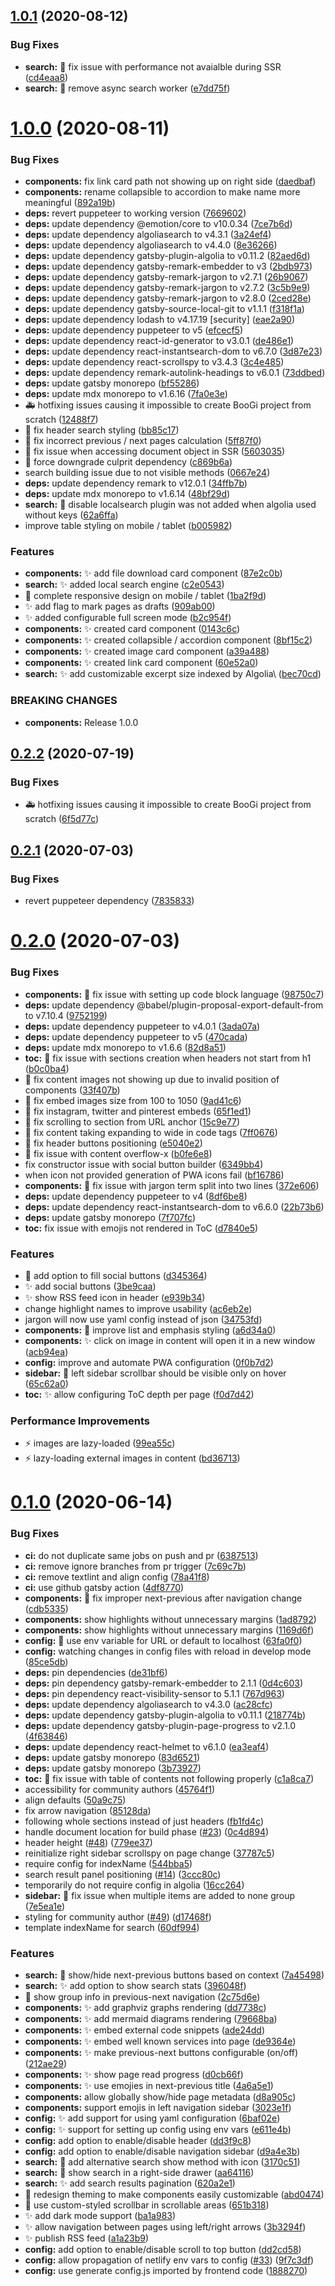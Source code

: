 ## [1.0.1](https://github.com/filipowm/BooGi/compare/v1.0.0...v1.0.1) (2020-08-12)


### Bug Fixes

* **search:** :bug: fix issue with performance not avaialble during SSR ([cd4eaa8](https://github.com/filipowm/BooGi/commit/cd4eaa8b186bdc703a787c32702e8462bd425ea7))
* **search:** :bug: remove async search worker ([e7dd75f](https://github.com/filipowm/BooGi/commit/e7dd75fd27f54934684b3c1de511b226ac2e8fc3))



# [1.0.0](https://github.com/filipowm/BooGi/compare/v0.2.2...v1.0.0) (2020-08-11)


### Bug Fixes

* **components:** fix link card path not showing up on right side ([daedbaf](https://github.com/filipowm/BooGi/commit/daedbafc5c68d8859d5945d8840730d686d556c7))
* **components:** rename collapsible to accordion to make name more meaningful ([892a19b](https://github.com/filipowm/BooGi/commit/892a19b9d62ff6174e3bb8a5a143c5d5e4caaf2b))
* **deps:** revert puppeteer to working version ([7669602](https://github.com/filipowm/BooGi/commit/7669602627ee47afceeb41e8ae51a1ee34b67513))
* **deps:** update dependency @emotion/core to v10.0.34 ([7ce7b6d](https://github.com/filipowm/BooGi/commit/7ce7b6def666cb3fa36cd8164e28f73105d12a23))
* **deps:** update dependency algoliasearch to v4.3.1 ([3a24ef4](https://github.com/filipowm/BooGi/commit/3a24ef48e5bc376996a31c8835a643de4f700cac))
* **deps:** update dependency algoliasearch to v4.4.0 ([8e36266](https://github.com/filipowm/BooGi/commit/8e36266c97628883f0ecfc8460f02c7d193b3ef2))
* **deps:** update dependency gatsby-plugin-algolia to v0.11.2 ([82aed6d](https://github.com/filipowm/BooGi/commit/82aed6d32c2f574dc997e424357cff9c74f4a565))
* **deps:** update dependency gatsby-remark-embedder to v3 ([2bdb973](https://github.com/filipowm/BooGi/commit/2bdb973100c1af85ef63889921288e0872f38bb7))
* **deps:** update dependency gatsby-remark-jargon to v2.7.1 ([26b9067](https://github.com/filipowm/BooGi/commit/26b90673a0bfcc506c88ff20520f6c26e7c9a56d))
* **deps:** update dependency gatsby-remark-jargon to v2.7.2 ([3c5b9e9](https://github.com/filipowm/BooGi/commit/3c5b9e9baad568fed1aeb6f1dd6c5221ee80fe9c))
* **deps:** update dependency gatsby-remark-jargon to v2.8.0 ([2ced28e](https://github.com/filipowm/BooGi/commit/2ced28e9b7a56c6b3984d0d7ad54165d467a2fcd))
* **deps:** update dependency gatsby-source-local-git to v1.1.1 ([f318f1a](https://github.com/filipowm/BooGi/commit/f318f1a7696585e61874071b219423ac4fc133c1))
* **deps:** update dependency lodash to v4.17.19 [security] ([eae2a90](https://github.com/filipowm/BooGi/commit/eae2a900893a93f865f61effab42739bc0899936))
* **deps:** update dependency puppeteer to v5 ([efcecf5](https://github.com/filipowm/BooGi/commit/efcecf5d7f6a7ee35d262b33b0502124058b3c87))
* **deps:** update dependency react-id-generator to v3.0.1 ([de486e1](https://github.com/filipowm/BooGi/commit/de486e1c4b8daf5415dfeffe77e389aa40c40741))
* **deps:** update dependency react-instantsearch-dom to v6.7.0 ([3d87e23](https://github.com/filipowm/BooGi/commit/3d87e23a8ef5b9ea69d470051b140ae2f5b92b91))
* **deps:** update dependency react-scrollspy to v3.4.3 ([3c4e485](https://github.com/filipowm/BooGi/commit/3c4e485aef0ec634dd51eca1f27001a6b3896638))
* **deps:** update dependency remark-autolink-headings to v6.0.1 ([73ddbed](https://github.com/filipowm/BooGi/commit/73ddbedb3abeb25dfc09f006b2646d9508c81585))
* **deps:** update gatsby monorepo ([bf55286](https://github.com/filipowm/BooGi/commit/bf55286cb66f3ac85041884cc57d60c711bcd440))
* **deps:** update mdx monorepo to v1.6.16 ([7fa0e3e](https://github.com/filipowm/BooGi/commit/7fa0e3e265a2b7da8c347f9a9f820b08fc33e4fc))
* :ambulance: hotfixing issues causing it impossible to create BooGi project from scratch ([12488f7](https://github.com/filipowm/BooGi/commit/12488f7f18f2abc76d84c87386afe3e724869805))
* :bug: fix header search styling ([bb85c17](https://github.com/filipowm/BooGi/commit/bb85c17862c447482da5d22ecadfc77b0fc0b952))
* :bug: fix incorrect previous / next pages calculation ([5ff87f0](https://github.com/filipowm/BooGi/commit/5ff87f07b1f36e7f7cdb3659f4bdd9e7fe99536d))
* :bug: fix issue when accessing document object in SSR ([5603035](https://github.com/filipowm/BooGi/commit/5603035f77a60499350f8dbb56d191579db2c5f4))
* :bug: force downgrade culprit dependency ([c869b6a](https://github.com/filipowm/BooGi/commit/c869b6a56eea20a9b11209b6c5351d859b5f9bab))
* search building issue due to not visible methods ([0667e24](https://github.com/filipowm/BooGi/commit/0667e247399cce9cd4b82ed569db16a2ead41f10))
* **deps:** update dependency remark to v12.0.1 ([34ffb7b](https://github.com/filipowm/BooGi/commit/34ffb7b87e596e7e371c0aab1ab1fd7351aedec6))
* **deps:** update mdx monorepo to v1.6.14 ([48bf29d](https://github.com/filipowm/BooGi/commit/48bf29d93900a77bda4f7d481d6af0f94fee4bc8))
* **search:** :bug: disable localsearch plugin was not added when algolia used without keys ([62a6ffa](https://github.com/filipowm/BooGi/commit/62a6ffaeb6a3620114d94b259aa0d0cadc3a15d2))
* improve table styling on mobile / tablet ([b005982](https://github.com/filipowm/BooGi/commit/b00598254829f32fbb2f79e4408d0661cfd1cc4d))


### Features

* **components:** :sparkles: add file download card component ([87e2c0b](https://github.com/filipowm/BooGi/commit/87e2c0bf52dbe52591fc48bc60525786e171bdbb))
* **search:** :sparkles: added local search engine ([c2e0543](https://github.com/filipowm/BooGi/commit/c2e05431c03e70ac4d945e0ab53700b87c2c3a85))
* :iphone: complete responsive design on mobile / tablet ([1ba2f9d](https://github.com/filipowm/BooGi/commit/1ba2f9df7ed0d3c072031b8b1585e89b3f650a91))
* :sparkles: add flag to mark pages as drafts ([909ab00](https://github.com/filipowm/BooGi/commit/909ab0033d7635eb7b6c2aca3410b703b14e12b0))
* :sparkles: added configurable full screen mode ([b2c954f](https://github.com/filipowm/BooGi/commit/b2c954f998170116a0488709e8f254527806694a))
* **components:** :sparkles: created card component ([0143c6c](https://github.com/filipowm/BooGi/commit/0143c6cf97bf68f668e8eabd4c1e39d5e766c2a2))
* **components:** :sparkles: created collapsible / accordion component ([8bf15c2](https://github.com/filipowm/BooGi/commit/8bf15c23370048c4ff584ae92c10ec9a65404c45))
* **components:** :sparkles: created image card component ([a39a488](https://github.com/filipowm/BooGi/commit/a39a4882cbe7602131aa240102d20a1696ce6ce3))
* **components:** :sparkles: created link card component ([60e52a0](https://github.com/filipowm/BooGi/commit/60e52a0b92296ab69d979c2dec543e68e75874e2))
* **search:** :sparkles: add customizable excerpt size indexed by Algolia\ ([bec70cd](https://github.com/filipowm/BooGi/commit/bec70cdc26657d904b08d419a6e43ab77e9b2218))


### BREAKING CHANGES

* **components:** Release 1.0.0



## [0.2.2](https://github.com/filipowm/BooGi/compare/v0.2.1...v0.2.2) (2020-07-19)


### Bug Fixes

* :ambulance: hotfixing issues causing it impossible to create BooGi project from scratch ([6f5d77c](https://github.com/filipowm/BooGi/commit/6f5d77ca2ed1397bf9a27fb6b89b68e40e00637a))



## [0.2.1](https://github.com/filipowm/BooGi/compare/v0.2.0...v0.2.1) (2020-07-03)


### Bug Fixes

* revert puppeteer dependency ([7835833](https://github.com/filipowm/BooGi/commit/7835833f91410fc1fcaadec14496534114440740))



# [0.2.0](https://github.com/filipowm/BooGi/compare/v0.1.0...v0.2.0) (2020-07-03)


### Bug Fixes

* **components:** :bug: fix issue with setting up code block language ([98750c7](https://github.com/filipowm/BooGi/commit/98750c73eddef784a969723a8e31dc45caef7a03))
* **deps:** update dependency @babel/plugin-proposal-export-default-from to v7.10.4 ([9752199](https://github.com/filipowm/BooGi/commit/975219952ac6c43ef6eb419a184fc7660ca586f1))
* **deps:** update dependency puppeteer to v4.0.1 ([3ada07a](https://github.com/filipowm/BooGi/commit/3ada07a7bf9795393ea5a2463a7e714cdbdf4405))
* **deps:** update dependency puppeteer to v5 ([470cada](https://github.com/filipowm/BooGi/commit/470cada1e03d162b07adaf473a1c8234456ed4e9))
* **deps:** update mdx monorepo to v1.6.6 ([82d8a51](https://github.com/filipowm/BooGi/commit/82d8a51d5bf04e06f8ef7c2fdb96595d6a5eddae))
* **toc:** :bug: fix issue with sections creation when headers not start from h1 ([b0c0ba4](https://github.com/filipowm/BooGi/commit/b0c0ba4b85dd427568f60962c8cd91bd1863d641))
* :bug: fix content images not showing up due to invalid position of components ([33f407b](https://github.com/filipowm/BooGi/commit/33f407b4324a1c14d3c3fd447c0c856759b73b3f))
* :bug: fix embed images size from 100 to 1050 ([9ad41c6](https://github.com/filipowm/BooGi/commit/9ad41c6ca546c3a17d61d73679c174dc51884019))
* :bug: fix instagram, twitter and pinterest embeds ([65f1ed1](https://github.com/filipowm/BooGi/commit/65f1ed1fb22143c85c4f26979fa75a83c691d805))
* :bug: fix scrolling to section from URL anchor ([15c9e77](https://github.com/filipowm/BooGi/commit/15c9e776ad6546f89de5c3d5088d5f72ec56d911))
* :lipstick: fix content taking expanding to wide in code tags ([7ff0676](https://github.com/filipowm/BooGi/commit/7ff067665180360d74a7b63e22a253dacc7e79ab))
* :lipstick: fix header buttons positioning ([e5040e2](https://github.com/filipowm/BooGi/commit/e5040e28ffdee10043996e8df8090c2960b4634a))
* :lipstick: fix issue with content overflow-x ([b0fe6e8](https://github.com/filipowm/BooGi/commit/b0fe6e8fc8fa49e8334d438c19641c7b1f916fc8))
* fix constructor issue with social button builder ([6349bb4](https://github.com/filipowm/BooGi/commit/6349bb44de74701134d4146e17ffebe2025f1051))
* when icon not provided generation of PWA icons fail ([bf16786](https://github.com/filipowm/BooGi/commit/bf167869a9712569da76f07c8fdb67e6f4be2aa6))
* **components:** :bug: fix issue with jargon term split into two lines ([372e606](https://github.com/filipowm/BooGi/commit/372e606680522d101df0a8ab4b57092cf0a215e2))
* **deps:** update dependency puppeteer to v4 ([8df6be8](https://github.com/filipowm/BooGi/commit/8df6be86ff2d5db46b56f99757c6216e6474767e))
* **deps:** update dependency react-instantsearch-dom to v6.6.0 ([22b73b6](https://github.com/filipowm/BooGi/commit/22b73b69a8e300d9d1514aac9d6213abdfbc5fc8))
* **deps:** update gatsby monorepo ([7f707fc](https://github.com/filipowm/BooGi/commit/7f707fc81d2e92246e06295a8ab0b75b413fc10b))
* **toc:** fix issue with emojis not rendered in ToC ([d7840e5](https://github.com/filipowm/BooGi/commit/d7840e5b7c99ca92e3d92d464543ca029e32d1d9))


### Features

* :lipstick: add option to fill social buttons ([d345364](https://github.com/filipowm/BooGi/commit/d345364a1b7b2c84cab62d20a355042b7f6a0a12))
* :sparkles: add social buttons ([3be9caa](https://github.com/filipowm/BooGi/commit/3be9caa1be37f52325c73dd2c0778b9cbc6c6254))
* :sparkles: show RSS feed icon in header ([e939b34](https://github.com/filipowm/BooGi/commit/e939b34e372626e5807fb91fc4ff91fd298f97aa))
* change highlight names to improve usability ([ac6eb2e](https://github.com/filipowm/BooGi/commit/ac6eb2ee028ca43e7c4b369c0d473873f5a3a7a9))
* jargon will now use yaml config instead of json ([34753fd](https://github.com/filipowm/BooGi/commit/34753fdb9b3d881f54c7c45283aa28b166315e57))
* **components:** :lipstick: improve list and emphasis styling ([a6d34a0](https://github.com/filipowm/BooGi/commit/a6d34a04c482fd7c32d5ea82ef66fe19aac662c4))
* **components:** :sparkles: click on image in content will open it in a new window ([acb94ea](https://github.com/filipowm/BooGi/commit/acb94ea651c40f4f94cd17700c23e2e845d4944c))
* **config:** improve and automate PWA configuration ([0f0b7d2](https://github.com/filipowm/BooGi/commit/0f0b7d2358f419fa80dc95b2d7a62775b4b3a28a))
* **sidebar:** :lipstick: left sidebar scrollbar should be visible only on hover ([65c62a0](https://github.com/filipowm/BooGi/commit/65c62a027ae296a8190d897943c18cb90764a97f))
* **toc:** :sparkles: allow configuring ToC depth per page ([f0d7d42](https://github.com/filipowm/BooGi/commit/f0d7d424bd5604382cd8adeeb30ca9e59f50c32c))


### Performance Improvements

* :zap: images are lazy-loaded ([99ea55c](https://github.com/filipowm/BooGi/commit/99ea55c25104db6b603475c2a37984ecea03896a))
* :zap: lazy-loading external images in content ([bd36713](https://github.com/filipowm/BooGi/commit/bd36713a30847fe9522ad2c5ea2787d03d0366c7))



# [0.1.0](https://github.com/filipowm/BooGi/compare/60df99447af563aba96c98ede16cc19ada41233b...v0.1.0) (2020-06-14)


### Bug Fixes

* **ci:** do not duplicate same jobs on push and pr ([6387513](https://github.com/filipowm/BooGi/commit/63875138ce7bc2b81d94b73696b9bf8e2c1f80b1))
* **ci:** remove ignore branches from pr trigger ([7c69c7b](https://github.com/filipowm/BooGi/commit/7c69c7bc16b5a62ff716554a278b1fd38729ed39))
* **ci:** remove textlint and align config ([78a41f8](https://github.com/filipowm/BooGi/commit/78a41f87c9c6f30597596133c8db016313ade713))
* **ci:** use github gatsby action ([4df8770](https://github.com/filipowm/BooGi/commit/4df87704185ddaf32a60a40b98b37a3194052deb))
* **components:** :bug: fix improper next-previous after navigation change ([cdb5335](https://github.com/filipowm/BooGi/commit/cdb53353790aaa259fee823776eaa04bf7f815f8))
* **components:** show highlights without unnecessary margins ([1ad8792](https://github.com/filipowm/BooGi/commit/1ad8792425150178c16e8bb907e06f0556cab877))
* **components:** show highlights without unnecessary margins ([1169d6f](https://github.com/filipowm/BooGi/commit/1169d6f4e3b02a14e3d68f5225826b627e888e5a))
* **config:** :bug: use env variable for URL or default to localhost ([63fa0f0](https://github.com/filipowm/BooGi/commit/63fa0f093030f2dffbb4e2c44c190f4010583bd4))
* **config:** watching changes in config files with reload in develop mode ([85ce5db](https://github.com/filipowm/BooGi/commit/85ce5dbd791a038da9558272a54a5a791e51c1b7))
* **deps:** pin dependencies ([de31bf6](https://github.com/filipowm/BooGi/commit/de31bf6a40072b95e393e242050a89b32dc83d5f))
* **deps:** pin dependency gatsby-remark-embedder to 2.1.1 ([0d4c603](https://github.com/filipowm/BooGi/commit/0d4c6035a04fc4222143c2afacb15aacd48275d0))
* **deps:** pin dependency react-visibility-sensor to 5.1.1 ([767d963](https://github.com/filipowm/BooGi/commit/767d9631e9fea730e37d6b05314ddf237e6e0d65))
* **deps:** update dependency algoliasearch to v4.3.0 ([ac28cfc](https://github.com/filipowm/BooGi/commit/ac28cfc1b6d079df2920ac52505aa0be708d25a4))
* **deps:** update dependency gatsby-plugin-algolia to v0.11.1 ([218774b](https://github.com/filipowm/BooGi/commit/218774bbe1738d3ba78840d374c684abd9780ef9))
* **deps:** update dependency gatsby-plugin-page-progress to v2.1.0 ([4f63846](https://github.com/filipowm/BooGi/commit/4f6384695dfe90bf9adb3ba8521361d261ba75fa))
* **deps:** update dependency react-helmet to v6.1.0 ([ea3eaf4](https://github.com/filipowm/BooGi/commit/ea3eaf411decfa81c1ad92b22ea559daecfb485e))
* **deps:** update gatsby monorepo ([83d6521](https://github.com/filipowm/BooGi/commit/83d6521c813abbc1020d84e33eff142b2f8a78d3))
* **deps:** update gatsby monorepo ([3b73927](https://github.com/filipowm/BooGi/commit/3b7392753c5a8b558305a01e561cf52dc3a19611))
* **toc:** :bug: fix issue with table of contents not following properly ([c1a8ca7](https://github.com/filipowm/BooGi/commit/c1a8ca7222ec24c2b71f156d40c4b8f6f5950c8c))
* accessibility for community authors ([45764f1](https://github.com/filipowm/BooGi/commit/45764f16c35c9bf1a25f82a5cfad3ad30564be74))
* align defaults ([50a9c75](https://github.com/filipowm/BooGi/commit/50a9c752af9819eb9d3ef7522cfbd9e20a8c10c9))
* fix arrow navigation ([85128da](https://github.com/filipowm/BooGi/commit/85128dae3c819f5b2d9ea4c2d93358f2196bddf2))
* following whole sections instead of just headers ([fb1fd4c](https://github.com/filipowm/BooGi/commit/fb1fd4ceddd00d8d1528f6414575a90fc5a800c8))
* handle document location for build phase ([#23](https://github.com/filipowm/BooGi/issues/23)) ([0c4d894](https://github.com/filipowm/BooGi/commit/0c4d89437e509270a711cf90d8ba8a83a084a01f))
* header height ([#48](https://github.com/filipowm/BooGi/issues/48)) ([779ee37](https://github.com/filipowm/BooGi/commit/779ee37ffb61ede271fe05f4184dea4e4a5880d8))
* reinitialize right sidebar scrollspy on page change ([37787c5](https://github.com/filipowm/BooGi/commit/37787c51d35e4fcc0195060b9337f1b66a3c3f4f))
* require config for indexName ([544bba5](https://github.com/filipowm/BooGi/commit/544bba58441a1214a8712ce70d8168bdbea56a9c))
* search result panel positioning ([#14](https://github.com/filipowm/BooGi/issues/14)) ([3ccc80c](https://github.com/filipowm/BooGi/commit/3ccc80c6991d463bcd0839a5fdb168a0a34812e2))
* temporarily do not require config in algolia ([16cc264](https://github.com/filipowm/BooGi/commit/16cc26491782355871307646eddf905685bc47c0))
* **sidebar:** :bug: fix issue when multiple items are added to none group ([7e5ea1e](https://github.com/filipowm/BooGi/commit/7e5ea1e7d94a5f102d73afd595d89b65a17d3f15))
* styling for community author ([#49](https://github.com/filipowm/BooGi/issues/49)) ([d17468f](https://github.com/filipowm/BooGi/commit/d17468f9b3505a0fe41180c0612d4523cd743b29))
* template indexName for search ([60df994](https://github.com/filipowm/BooGi/commit/60df99447af563aba96c98ede16cc19ada41233b))


### Features

* **search:** :lipstick: show/hide next-previous buttons based on context ([7a45498](https://github.com/filipowm/BooGi/commit/7a45498607a07094b17855ee1bdd1406dbeddbf8))
* **search:** :sparkles: add option to show search stats ([396048f](https://github.com/filipowm/BooGi/commit/396048fe0bf91b3e4b07bfd767d501e3dfc7f2ea))
* :lipstick: show group info in previous-next navigation ([2c75d6e](https://github.com/filipowm/BooGi/commit/2c75d6e25b74e34336e6f1384456bac6a80ca9ac))
* **components:** :sparkles: add graphviz graphs rendering ([dd7738c](https://github.com/filipowm/BooGi/commit/dd7738c2f7dec3b596cb6a679d9a5948331c39fe))
* **components:** :sparkles: add mermaid diagrams rendering ([79668ba](https://github.com/filipowm/BooGi/commit/79668baeef504b1082d25c7386f7a2717eece914))
* **components:** :sparkles: embed external code snippets ([ade24dd](https://github.com/filipowm/BooGi/commit/ade24dd41e14b18d625dfb0c6c7118b038db0cd6))
* **components:** :sparkles: embed well known services into page ([de9364e](https://github.com/filipowm/BooGi/commit/de9364e92349ef895d3d3a740e40e2a973a317f2))
* **components:** :sparkles: make previous-next buttons configurable (on/off) ([212ae29](https://github.com/filipowm/BooGi/commit/212ae29a7e10151700a7d230d3189232fa21d7be))
* **components:** :sparkles: show page read progress ([d0cb66f](https://github.com/filipowm/BooGi/commit/d0cb66fa7f38699dfd9c50f47fb4a632516a1529))
* **components:** :sparkles: use emojies in next-previous title ([4a6a5e1](https://github.com/filipowm/BooGi/commit/4a6a5e1350a5bfeb9cf4d902a3195ea51848b6ef))
* **components:** allow globally show/hide page metadata ([d8a905c](https://github.com/filipowm/BooGi/commit/d8a905c2e808033c661884f29778453e1a0ac128))
* **components:** support emojis in left navigation sidebar ([3023e1f](https://github.com/filipowm/BooGi/commit/3023e1f8972e175a4e3982d684b1c22d332bdbc3))
* **config:** :sparkles: add support for using yaml configuration ([6baf02e](https://github.com/filipowm/BooGi/commit/6baf02eb31f90aad86e560b9345b0555c1cbab88))
* **config:** :sparkles: support for setting up config using env vars ([e611e4b](https://github.com/filipowm/BooGi/commit/e611e4bd079535af05a50f0ebf25dd92b129f4d3))
* **config:** add option to enable/disable header ([dd3f9c8](https://github.com/filipowm/BooGi/commit/dd3f9c8f99eee17a02d8004a000c6d6bc568a06f))
* **config:** add option to enable/disable navigation sidebar ([d9a4e3b](https://github.com/filipowm/BooGi/commit/d9a4e3bfab5c0f15e7f8defa65199e5a021032ae))
* **search:** :lipstick: add alternative search show method with icon ([3170c51](https://github.com/filipowm/BooGi/commit/3170c517f604ea02f06ab95383998b8aec6b1ce6))
* **search:** :lipstick: show search in a right-side drawer ([aa64116](https://github.com/filipowm/BooGi/commit/aa6411639ea979aac49d7cb228dd17afbdcc1e93))
* **search:** :sparkles: add search results pagination ([620a2e1](https://github.com/filipowm/BooGi/commit/620a2e1e03ab291ffd54bffeff311d0139e8b62b))
* :lipstick: redesign theming to make components easily customizable ([abd0474](https://github.com/filipowm/BooGi/commit/abd04749786bf68b03ba42b14b429958b0a85e71))
* :lipstick: use custom-styled scrollbar in scrollable areas ([651b318](https://github.com/filipowm/BooGi/commit/651b31850d13aa7d0177acfb1c8ae755858db850))
* :sparkles: add dark mode support ([ba1a983](https://github.com/filipowm/BooGi/commit/ba1a98309abcad0d99fa7c319db36af6e1670f99))
* :sparkles: allow navigation between pages using left/right arrows ([3b3294f](https://github.com/filipowm/BooGi/commit/3b3294fa8bde4387762cc777ed9062aef32d9f51))
* :sparkles: publish RSS feed ([a1a23b9](https://github.com/filipowm/BooGi/commit/a1a23b9cd96694f3b7a9cd9c33b585417045d1bd))
* **config:** add option to enable/disable scroll to top button ([dd2cd58](https://github.com/filipowm/BooGi/commit/dd2cd58ed7ccdc73718b489c5fd4e0a0ddc3c7a5))
* **config:** allow propagation of netlify env vars to config ([#33](https://github.com/filipowm/BooGi/issues/33)) ([9f7c3df](https://github.com/filipowm/BooGi/commit/9f7c3dfe78d8687029b5ce8e4517156d59a4c98e))
* **config:** use generate config.js imported by frontend code ([1888270](https://github.com/filipowm/BooGi/commit/1888270c0d9d03602324dfcd4b2d6f9f96cabed1))



